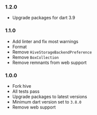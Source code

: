 ### 1.2.0
- Upgrade packages for dart 3.9

### 1.1.0
- Add linter and fix most warnings
- Format
- Remove `HiveStorageBackendPreference`
- Remove `BoxCollection`
- Remove remnants from web support

### 1.0.0
- Fork hive
- All tests pass
- Upgrade packages to latest versions
- Minimum dart version set to `3.8.0`
- Remove web support
